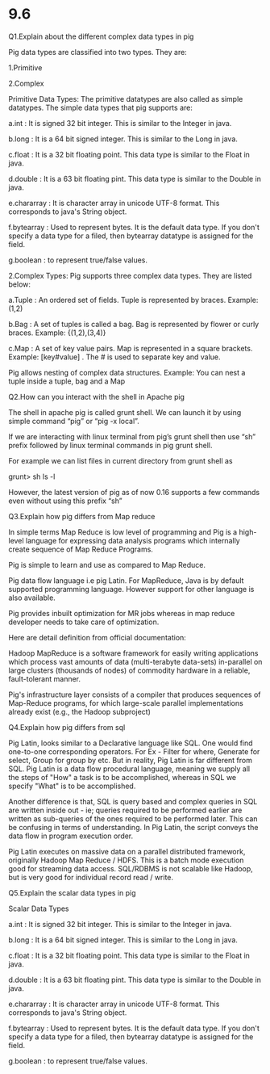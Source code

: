 # 9.6

Q1.Explain about the different complex data types in pig

Pig data types are classified into two types. They are:

1.Primitive

2.Complex

Primitive Data Types: The primitive datatypes are also called as simple datatypes. The simple data types that pig supports are: 

a.int : It is signed 32 bit integer. This is similar to the Integer in java.

b.long : It is a 64 bit signed integer. This is similar to the Long in java.

c.float : It is a 32 bit floating point. This data type is similar to the Float in java.

d.double : It is a 63 bit floating pint. This data type is similar to the Double in java.

e.chararray : It is character array in unicode UTF-8 format. This corresponds to java's String object.

f.bytearray : Used to represent bytes. It is the default data type. If you don't specify a data type for a filed, then bytearray datatype is assigned for the field.

g.boolean : to represent true/false values.

2.Complex Types: Pig supports three complex data types. They are listed below: 

a.Tuple : An ordered set of fields. Tuple is represented by braces. Example: (1,2)

b.Bag : A set of tuples is called a bag. Bag is represented by flower or curly braces. Example: {(1,2),(3,4)}

c.Map : A set of key value pairs. Map is represented in a square brackets. Example: [key#value] . The # is used to separate key and value.

Pig allows nesting of complex data structures. Example: You can nest a tuple inside a tuple, bag and a Map 



Q2.How can you interact with the shell in Apache pig

The shell in apache pig is called grunt shell. We can launch it by using simple command “pig” or “pig -x local”.

If we are interacting with linux terminal from pig’s grunt shell then use “sh” prefix followed by linux terminal commands in pig grunt shell.

For example we can list files in current directory from grunt shell as

grunt> sh ls -l

However, the latest version of pig as of now 0.16 supports a few commands even without using this prefix “sh”


Q3.Explain how pig differs from Map reduce

In simple terms Map Reduce is low level of programming and Pig is a high-level language for expressing data analysis programs which internally create sequence of Map Reduce Programs.

Pig is simple to learn and use as compared to Map Reduce.

Pig data flow language i.e pig Latin. For MapReduce, Java is by default supported programming language. However support for other language is also available.

Pig provides inbuilt optimization for MR jobs whereas in map reduce developer needs to take care of optimization.

Here are detail definition from official documentation:

Hadoop MapReduce is a software framework for easily writing applications which process vast amounts of data (multi-terabyte data-sets) in-parallel on large clusters (thousands of nodes) of commodity hardware in a reliable, fault-tolerant manner.

Pig's infrastructure layer consists of a compiler that produces sequences of Map-Reduce programs, for which large-scale parallel implementations already exist (e.g., the Hadoop subproject)


Q4.Explain how pig differs from sql

Pig Latin, looks similar to a Declarative language like SQL. One would find one-to-one corresponding operators. For Ex - Filter for where, Generate for select, Group for group by etc. But in reality, Pig Latin is far different from SQL. Pig Latin is a data flow procedural language, meaning we supply all the steps of "How" a task is to be accomplished, whereas in SQL we specify "What" is to be accomplished.

Another difference is that, SQL is query based and complex queries in SQL are written inside out - ie; queries required to be performed earlier are written as sub-queries of the ones required to be performed later. This can be confusing in terms of understanding. In Pig Latin, the script conveys the  data flow in  program execution order.

Pig Latin executes on massive data on a parallel distributed framework, originally Hadoop Map Reduce / HDFS. This is a batch mode execution good for streaming data access. SQL/RDBMS is not scalable like Hadoop, but is very good for individual record read / write.


Q5.Explain the scalar data types in pig

Scalar Data Types

a.int : It is signed 32 bit integer. This is similar to the Integer in java.

b.long : It is a 64 bit signed integer. This is similar to the Long in java.

c.float : It is a 32 bit floating point. This data type is similar to the Float in java.

d.double : It is a 63 bit floating pint. This data type is similar to the Double in java.

e.chararray : It is character array in unicode UTF-8 format. This corresponds to java's String object.

f.bytearray : Used to represent bytes. It is the default data type. If you don't specify a data type for a filed, then bytearray datatype is assigned for the field.

g.boolean : to represent true/false values.
